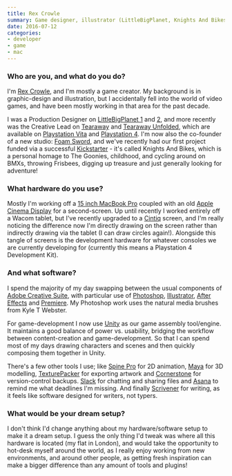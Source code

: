 ```yaml
---
title: Rex Crowle
summary: Game designer, illustrator (LittleBigPlanet, Knights And Bikes)
date: 2016-07-12
categories:
- developer
- game
- mac
---
```


### Who are you, and what do you do?

I'm [Rex Crowle](http://www.rexbox.co.uk/ "Rex's website."), and I'm mostly a game creator. My background is in graphic-design and illustration, but I accidentally fell into the world of video games, and have been mostly working in that area for the past decade.

I was a Production Designer on [LittleBigPlanet 1][littlebigplanet] and [2][littlebigplanet-2], and more recently was the Creative Lead on [Tearaway][] and [Tearaway Unfolded][tearaway-unfolded], which are available on [Playstation Vita][vita] and [Playstation 4][ps4]. I'm now also the co-founder of a new studio: [Foam Sword](http://foamswordgames.com/ "A gaming studio."), and we've recently had our first project funded via a successful [Kickstarter](https://www.kickstarter.com/projects/foamsword/knights-and-bikes "The Kickstarter project for Knights And Bikes.") - it's called Knights And Bikes, which is a personal homage to The Goonies, childhood, and cycling around on BMXs, throwing Frisbees, digging up treasure and just generally looking for adventure!

### What hardware do you use?

Mostly I'm working off a [15 inch MacBook Pro][macbook-pro] coupled with an old [Apple Cinema Display][cinema-display] for a second-screen. Up until recently I worked entirely off a Wacom tablet, but I've recently upgraded to a [Cintiq][] screen, and I'm really noticing the difference now I'm directly drawing on the screen rather than indirectly drawing via the tablet (I can draw circles again!). Alongside this tangle of screens is the development hardware for whatever consoles we are currently developing for (currently this means a Playstation 4 Development Kit).

### And what software?

I spend the majority of my day swapping between the usual components of [Adobe Creative Suite][creative-suite], with particular use of [Photoshop][], [Illustrator][], [After Effects][after-effects] and [Premiere][]. My Photoshop work uses the natural media brushes from Kyle T Webster.

For game-development I now use [Unity][] as our game assembly tool/engine. It maintains a good balance of power vs. usability, bridging the workflow between content-creation and game-development. So that I can spend most of my days drawing characters and scenes and then quickly composing them together in Unity.

There's a few other tools I use; like [Spine Pro][spine] for 2D animation, [Maya][] for 3D modelling, [TexturePacker][] for exporting artwork and [Cornerstone][] for version-control backups. [Slack][] for chatting and sharing files and [Asana][] to remind me what deadlines I'm missing. And finally [Scrivener][] for writing, as it feels like software designed for writers, not typers.

### What would be your dream setup?

I don't think I'd change anything about my hardware/software setup to make it a dream setup. I guess the only thing I'd tweak was where all this hardware is located (my flat in London), and would take the opportunity to hot-desk myself around the world, as I really enjoy working from new environments, and around other people, as getting fresh inspiration can make a bigger difference than any amount of tools and plugins!

[after-effects]: https://www.adobe.com/products/aftereffects.html "Motion graphics and video editing software."
[asana]: https://asana.com/ "A project management service."
[cinema-display]: https://en.wikipedia.org/wiki/Apple_Cinema_Display "An LCD display."
[cintiq]: https://www.wacom.com/en/us/cintiq "A computer screen you can draw on."
[cornerstone]: http://zennaware.com/cornerstone/ "A Subversion GUI for the Mac."
[creative-suite]: https://www.adobe.com/creativecloud.html "A collection of design tools."
[illustrator]: https://www.adobe.com/products/illustrator.html "A vector graphics editor."
[littlebigplanet-2]: https://littlebigplanet.playstation.com/littlebigplanet-2 "A puzzle/platform game."
[littlebigplanet]: http://lbp.me/welcome/ "A puzzle/platform game."
[macbook-pro]: https://www.apple.com/macbook-pro/ "A laptop."
[maya]: https://www.autodesk.com/products/maya/overview "3D animation software."
[photoshop]: https://www.adobe.com/products/photoshop.html "A bitmap image editor."
[premiere]: https://www.adobe.com/products/premiere.html "A video editing suite."
[ps4]: http://us.playstation.com/ps4/index.htm "A shiny gaming console from Sony."
[scrivener]: http://literatureandlatte.com/scrivener.php "A Mac text editor aimed at writers."
[slack]: https://slack.com/ "A collaboration service."
[spine]: http://esotericsoftware.com/ "2D animation software."
[tearaway-unfolded]: https://en.wikipedia.org/wiki/Tearaway_Unfolded "https://en.wikipedia.org/wiki/Tearaway_Unfolded"
[tearaway]: https://tearaway.me/ "A papercraft adventure game."
[texturepacker]: https://www.codeandweb.com/texturepacker "A developer tool for building game sprite sheets."
[unity]: https://unity3d.com/unity/ "A cross-platform game development tool."
[vita]: https://www.playstation.com/en-us/explore/psvita/ "A portable gaming console."
